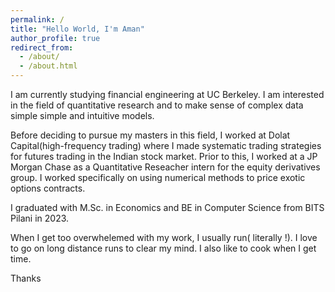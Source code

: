 ```yaml
---
permalink: /
title: "Hello World, I'm Aman"
author_profile: true
redirect_from: 
  - /about/
  - /about.html
---
```


I am currently studying financial engineering at UC Berkeley. I am interested in the field of quantitative research and to make sense of complex data simple simple and intuitive models.

Before deciding to pursue my masters in this field, I worked at Dolat Capital(high-frequency trading) where I made systematic trading strategies for futures trading in the Indian stock market. Prior to this, I worked at a JP Morgan Chase as a Quantitative Reseacher intern for the equity derivatives group. I worked specifically on using numerical methods to price exotic options contracts.

I graduated with M.Sc. in Economics and BE in Computer Science from BITS Pilani in 2023. 

When I get too overwhelemed with my work, I usually run( literally !). I love to go on long distance runs to clear my mind. I also like to cook when I get time. 


Thanks
